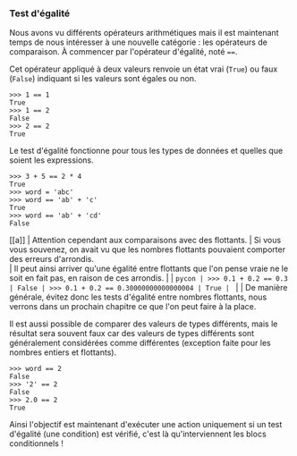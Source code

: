 ### Test d'égalité

Nous avons vu différents opérateurs arithmétiques mais il est maintenant temps de nous intéresser à une nouvelle catégorie : les opérateurs de comparaison.
À commencer par l'opérateur d'égalité, noté `==`.

Cet opérateur appliqué à deux valeurs renvoie un état vrai (`True`) ou faux (`False`) indiquant si les valeurs sont égales ou non.

```pycon
>>> 1 == 1
True
>>> 1 == 2
False
>>> 2 == 2
True
```

Le test d'égalité fonctionne pour tous les types de données et quelles que soient les expressions.

```pycon
>>> 3 + 5 == 2 * 4
True
>>> word = 'abc'
>>> word == 'ab' + 'c'
True
>>> word == 'ab' + 'cd'
False
```

[[a]]
| Attention cependant aux comparaisons avec des flottants.
| Si vous vous souvenez, on avait vu que les nombres flottants pouvaient comporter des erreurs d'arrondis.  
| Il peut ainsi arriver qu'une égalité entre flottants que l'on pense vraie ne le soit en fait pas, en raison de ces arrondis.
|
| ```pycon
| >>> 0.1 + 0.2 == 0.3
| False
| >>> 0.1 + 0.2 == 0.30000000000000004
| True
| ```
|
| De manière générale, évitez donc les tests d'égalité entre nombres flottants, nous verrons dans un prochain chapitre ce que l'on peut faire à la place.

Il est aussi possible de comparer des valeurs de types différents, mais le résultat sera souvent faux car des valeurs de types différents sont généralement considérées comme différentes (exception faite pour les nombres entiers et flottants).

```pycon
>>> word == 2
False
>>> '2' == 2
False
>>> 2.0 == 2
True
```

Ainsi l'objectif est maintenant d'exécuter une action uniquement si un test d'égalité (une condition) est vérifié, c'est là qu'interviennent les blocs conditionnels !
